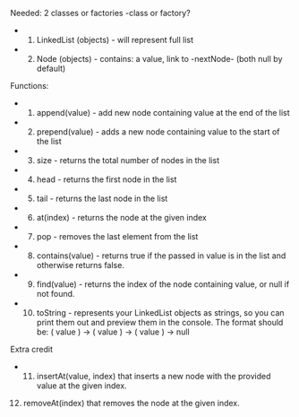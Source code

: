 Needed:
2 classes or factories
-class or factory?

+ 1. LinkedList (objects) - will represent full list
+ 2. Node (objects) - contains: a value, link to -nextNode- (both null by default)

Functions:
+ 1. append(value) - add new node containing value at the end of the list
+ 2. prepend(value) - adds a new node containing value to the start of the list
+ 3. size - returns the total number of nodes in the list
+ 4. head - returns the first node in the list
+ 5. tail - returns the last node in the list
+ 6. at(index) - returns the node at the given index
+ 7. pop - removes the last element from the list
+ 8. contains(value) - returns true if the passed in value is in the list and otherwise returns false.
+ 9. find(value) - returns the index of the node containing value, or null if not found.
+ 10. toString - represents your LinkedList objects as strings, so you can print them out and preview them in the console. The format should be: ( value ) -> ( value ) -> ( value ) -> null

Extra credit
+ 11. insertAt(value, index) that inserts a new node with the provided value at the given index.
12. removeAt(index) that removes the node at the given index.